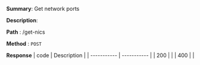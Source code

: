**Summary**: Get network ports

**Description**:

**Path** : /get-nics

**Method** : `POST`

**Response**
| code      | Description |
| ----------- | ----------- |
|  200   |       |
|  400   |       |


